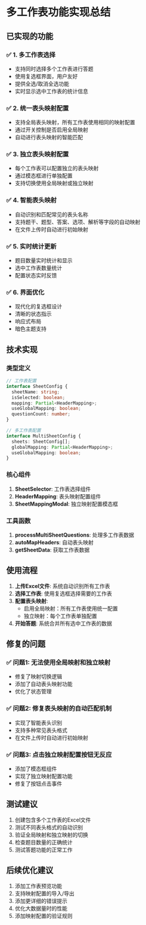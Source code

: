 # 多工作表功能实现总结

## 已实现的功能

### ✅ 1. 多工作表选择
- 支持同时选择多个工作表进行答题
- 使用复选框界面，用户友好
- 提供全选/取消全选功能
- 实时显示选中工作表的统计信息

### ✅ 2. 统一表头映射配置
- 支持全局表头映射，所有工作表使用相同的映射配置
- 通过开关控制是否启用全局映射
- 自动进行表头映射的智能匹配

### ✅ 3. 独立表头映射配置
- 每个工作表可以配置独立的表头映射
- 通过模态框进行单独配置
- 支持切换使用全局映射或独立映射

### ✅ 4. 智能表头映射
- 自动识别和匹配常见的表头名称
- 支持题干、题型、答案、选项、解析等字段的自动映射
- 在文件上传时自动进行初始映射

### ✅ 5. 实时统计更新
- 题目数量实时统计和显示
- 选中工作表数量统计
- 配置状态实时反馈

### ✅ 6. 界面优化
- 现代化的复选框设计
- 清晰的状态指示
- 响应式布局
- 暗色主题支持

## 技术实现

### 类型定义
```typescript
// 工作表配置
interface SheetConfig {
  sheetName: string;
  isSelected: boolean;
  mapping: Partial<HeaderMapping>;
  useGlobalMapping: boolean;
  questionCount: number;
}

// 多工作表配置
interface MultiSheetConfig {
  sheets: SheetConfig[];
  globalMapping: Partial<HeaderMapping>;
  useGlobalMapping: boolean;
}
```

### 核心组件
1. **SheetSelector**: 工作表选择组件
2. **HeaderMapping**: 表头映射配置组件
3. **SheetMappingModal**: 独立映射配置模态框

### 工具函数
1. **processMultiSheetQuestions**: 处理多工作表数据
2. **autoMapHeaders**: 自动表头映射
3. **getSheetData**: 获取工作表数据

## 使用流程

1. **上传Excel文件**: 系统自动识别所有工作表
2. **选择工作表**: 使用复选框选择需要的工作表
3. **配置表头映射**: 
   - 启用全局映射：所有工作表使用统一配置
   - 独立映射：每个工作表单独配置
4. **开始答题**: 系统合并所有选中工作表的数据

## 修复的问题

### ✅ 问题1: 无法使用全局映射和独立映射
- 修复了映射切换逻辑
- 添加了自动表头映射功能
- 优化了状态管理

### ✅ 问题2: 修复表头映射的自动匹配机制
- 实现了智能表头识别
- 支持多种常见表头格式
- 在文件上传时自动进行初始映射

### ✅ 问题3: 点击独立映射配置按钮无反应
- 添加了模态框组件
- 实现了独立映射配置功能
- 修复了按钮点击事件

## 测试建议

1. 创建包含多个工作表的Excel文件
2. 测试不同表头格式的自动识别
3. 验证全局映射和独立映射的切换
4. 检查题目数量的正确统计
5. 测试答题功能的正常工作

## 后续优化建议

1. 添加工作表预览功能
2. 支持映射配置的导入/导出
3. 添加更详细的错误提示
4. 优化大数据量时的性能
5. 添加映射配置的验证规则 